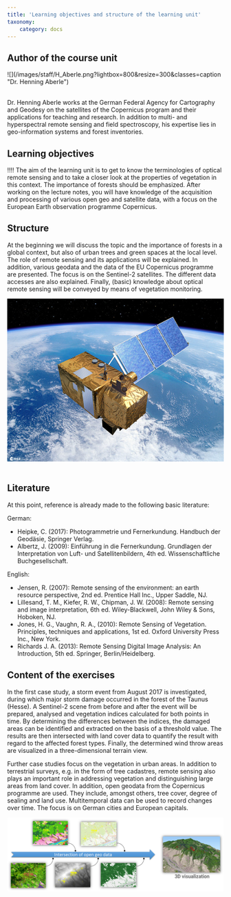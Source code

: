 ```yaml
---
title: 'Learning objectives and structure of the learning unit'
taxonomy:
    category: docs
---
```


## Author of the course unit
<div class="row align-items-center">
  <div class="col-sm-3" markdown="1">![](/images/staff/H_Aberle.png?lightbox=800&resize=300&classes=caption "Dr. Henning Aberle")</div>
  <div class="col-sm-9">
    <p><br />  Dr. Henning Aberle works at the German Federal Agency for Cartography and Geodesy on the satellites of the Copernicus program and their applications for teaching and research. In addition to multi- and hyperspectral remote sensing and field spectroscopy, his expertise lies in geo-information systems and forest inventories. </p>
  </div>
</div>
<!--
| | |
|--|--|
|![](/images/staff/H_Aberle.png?lightbox=800&resize=300&classes=caption "Dr. Henning Aberle") | Dr. Henning Aberle works at the German Federal Agency for Cartography and Geodesy on the satellites of the Copernicus program and their applications for teaching and research. In addition to multi- and hyperspectral remote sensing and field spectroscopy, his expertise lies in geo-information systems and forest inventories. |
-->

## Learning objectives

!!!! The aim of the learning unit is to get to know the terminologies of optical remote sensing and to take a closer look at the properties of vegetation in this context. The importance of forests should be emphasized. After working on the lecture notes, you will have knowledge of the acquisition and processing of various open geo and satellite data, with a focus on the European Earth observation programme Copernicus.


## Structure

At the beginning we will discuss the topic and the importance of forests in a global context, but also of urban trees and green spaces at the local level. The role of remote sensing and its applications will be explained. In addition, various geodata and the data of the EU Copernicus programme are presented. The focus is on the Sentinel-2 satellites. The different data accesses are also explained. Finally, (basic) knowledge about optical remote sensing will be conveyed by means of vegetation monitoring.


![Sentinel-2](Sentinel-2.jpg?classes=caption "Sentinel-2. Quelle: ESA")
<br><br>

## Literature

At this point, reference is already made to the following basic literature:


German:
-	Heipke, C. (2017): Photogrammetrie und Fernerkundung. Handbuch der Geodäsie, Springer Verlag.
-	Albertz, J. (2009): Einführung in die Fernerkundung. Grundlagen der Interpretation von Luft- und Satellitenbildern, 4th ed. Wissenschaftliche Buchgesellschaft.


English:
-	Jensen, R. (2007): Remote sensing of the environment: an earth resource perspective, 2nd ed. Prentice Hall Inc., Upper Saddle, NJ.
- 	Lillesand, T. M., Kiefer, R. W., Chipman, J. W. (2008): Remote sensing and image interpretation, 6th ed. Wiley-Blackwell, John Wiley & Sons, Hoboken, NJ.
- 	Jones, H. G., Vaughn, R. A., (2010): Remote Sensing of Vegetation. Principles, techniques and applications, 1st ed. Oxford University Press Inc., New York.
-   Richards J. A. (2013): Remote Sensing Digital Image Analysis: An Introduction, 5th ed. Springer, Berlin/Heidelberg.

## Content of the exercises

In the first case study, a storm event from August 2017 is investigated, during which major storm damage occurred in the forest of the Taunus (Hesse). A Sentinel-2 scene from before and after the event will be prepared, analysed and vegetation indices calculated for both points in time. By determining the differences between the indices, the damaged areas can be identified and extracted on the basis of a threshold value. The results are then intersected with land cover data to quantify the result with regard to the affected forest types. Finally, the determined wind throw areas are visualized in a three-dimensional terrain view.

Further case studies focus on the vegetation in urban areas. In addition to terrestrial surveys, e.g. in the form of tree cadastres, remote sensing also plays an important role in addressing vegetation and distinguishing large areas from land cover. In addition, open geodata from the Copernicus programme are used. They include, amongst others, tree cover, degree of sealing and land use. Multitemporal data can be used to record changes over time. The focus is on German cities and European capitals.

![Intersection of geodata](VerschnS2Geodaten_en.png?classes=caption "Workflow im Fallbeispiel 1")
